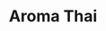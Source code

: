 ---
title: "Aroma Thai"
hero_text: "TRADITIONAL THAI MASSAGE AND SPA IN GIRONA"

first_section:
    enable: true
    heading: Welcome
    first_para: Welcome to Aroma Thai Massage & Spa, conveniently located close to the Film Museum of Girona.
    second_para: We at Aroma Thai are ready to welcome, and treat you to a traditional Thai massage that will relieve stress and improve your physical and mental well-being. We offer traditional Thai massage and spa treatments in a tranquil, clean environment with contemporary Thai decor, where you can enjoy peaceful and relaxing therapies in a soothing environment. We use our massage techniques to relax stiff muscles, release any blockages caused by stress, and relieve pain whilst calming the mind, resulting in a renewed sense of vitality.
    third_para: If you wish to improve your holistic health, manage your wellness lifestyle or simply escape your busy life for a short while, we recommend Aroma Thai Massage &amp; Spa as the place to start.
    fourth_para: We do recommend to please book in advance, however we are happy to welcome walk-Ins if availability permits. 

second_section:
    enable: true
    img1: /img/images/hot-compress-herbs-atmosphere-candle-honey-glass-herbals-tray-therapy-massage-thai-spa-less-scaled-pnb0grwr83xsrdwoiy9v4pxsnskzofm955aebkvxok.jpg
    img2: /img/images/OIH96R0-min-3000x2000-1-scaled-pnb2ub815d159xnt1xbo14vuq2zg4v6wwih2i227gk.jpg
    img3: /img/images/DSC09579-scaled-pomo2ojjchbz7bajddj6utguiu09nt3sy79b7fw4zo.jpg

third_section:
    enable: true
    img: /img/images/Happy-Hours-Cyclist-ENG-scaled.jpg

fourth_section:
    enable: true
    heading: Popular Services
    details: Lorem ipsum dolor sit amet consectetur adipisicing elit. Vitae dolorem consequuntur perferendis possimus odit quos incidunt delectus nostrum sint, omnis exercitationem optio, voluptates quasi aperiam! Libero molestiae accusantium obcaecati nobis? Lorem ipsum dolor sit, amet consectetur adipisicing elit. Nisi, accusamus perspiciatis? Animi rerum cum modi assumenda, labore totam suscipit doloribus provident explicabo. Placeat nihil dolor voluptatibus laudantium est reiciendis quia.
    services:
        - img: /img/images/top-view-young-asian-woman-receiving-back-massage-spa-salon-by-professional-masseuse-less-1024x540.jpg
          name: THAI HERBAL COMPRESS MASSAGE (Booking required)
          prices:
            - 60 min 65 €
            - 90 min 95 €
          details: The Thai herbal compress contains numerous herbs tightly bound in fabric which is steamed until hot and firmly rolled. After a full-body pressure point Thai massage, the hot herbal compress is pressed over the entire body in order to relieve general muscular aches, pains and tension. Additionally, improving and stimulating the lymphatic system whilst simultaneously increasing blood flow to aid muscle repair.
        - img: /img/images/top-view-young-asian-woman-receiving-back-massage-spa-salon-by-professional-masseuse-less-1024x540.jpg
          name: THAI HERBAL COMPRESS MASSAGE (Booking required)
          prices:
            - 60 min 65 €
            - 90 min 95 €
          details: The Thai herbal compress contains numerous herbs tightly bound in fabric which is steamed until hot and firmly rolled. After a full-body pressure point Thai massage, the hot herbal compress is pressed over the entire body in order to relieve general muscular aches, pains and tension. Additionally, improving and stimulating the lymphatic system whilst simultaneously increasing blood flow to aid muscle repair.
        - img: /img/images/top-view-young-asian-woman-receiving-back-massage-spa-salon-by-professional-masseuse-less-1024x540.jpg
          name: THAI HERBAL COMPRESS MASSAGE (Booking required)
          prices:
            - 60 min 65 €
            - 90 min 95 €
          details: The Thai herbal compress contains numerous herbs tightly bound in fabric which is steamed until hot and firmly rolled. After a full-body pressure point Thai massage, the hot herbal compress is pressed over the entire body in order to relieve general muscular aches, pains and tension. Additionally, improving and stimulating the lymphatic system whilst simultaneously increasing blood flow to aid muscle repair.
    see_all: See All Services

testimonials:
    enable: true
    heading: Client Testimonials
---